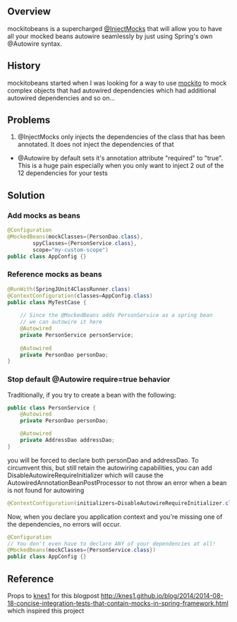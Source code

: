 ## Overview
mockitobeans is a supercharged [@InjectMocks](http://docs.mockito.googlecode.com/hg/org/mockito/InjectMocks.html) that will allow you to have all your mocked beans autowire seamlessly by just using Spring's own @Autowire syntax.

## History
mockitobeans started when I was looking for a way to use [mockito](http://mockito.org/) to mock complex objects that had autowired dependencies which had additional autowired dependencies and so on...

## Problems
1. @InjectMocks only injects the dependencies of the class that has been annotated. It does not inject the dependencies of that
* @Autowire by default sets it's annotation attribute "required" to "true". This is a huge pain especially when you only want to inject 2 out of the 12 dependencies for your tests

## Solution
### Add mocks as beans

```java
@Configuration
@MockedBeans(mockClasses={PersonDao.class},
 	    spyClasses={PersonService.class},
 	    scope="my-custom-scope")
public class AppConfig {}
```

### Reference mocks as beans

```java
@RunWith(SpringJUnit4ClassRunner.class)
@ContextConfiguration(classes=AppConfig.class)
public class MyTestCase {
	
	// Since the @MockedBeans adds PersonService as a spring bean
	// we can autowire it here
	@Autowired
	private PersonService personService;
	
	@Autowired
	private PersonDao personDao;
}
```

### Stop default @Autowire require=true behavior
Traditionally, if you try to create a bean with the following:
```java
public class PersonService {
	@Autowired
	private PersonDao personDao;

	@Autowired
	private AddressDao addressDao;
}
```
you will be forced to declare both personDao and addressDao. To circumvent this, but still retain the autowiring capabilities, you can add DisableAutowireRequireInitializer which will cause the AutowiredAnnotationBeanPostProcessor to not throw an error when a bean is not found for autowiring

```java
@ContextConfiguration(initializers=DisableAutowireRequireInitializer.class)
```

Now, when you declare you application context and you're missing one of the dependencies, no errors will occur.

```java
@Configuration
// You don't even have to declare ANY of your dependencies at all!
@MockedBeans(mockClasses={PersonService.class})
public class AppConfig {}
```

## Reference
Props to [knes1](https://github.com/knes1) for this blogpost <http://knes1.github.io/blog/2014/2014-08-18-concise-integration-tests-that-contain-mocks-in-spring-framework.html> which inspired this project
